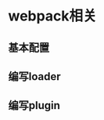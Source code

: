 # webpack相关

## 基本配置<i class="el-icon-question"></i>
<i class="el-icon-success"></i>


## 编写loader<i class="el-icon-question"></i>
<i class="el-icon-success"></i>

## 编写plugin<i class="el-icon-question"></i>
<i class="el-icon-success"></i>
